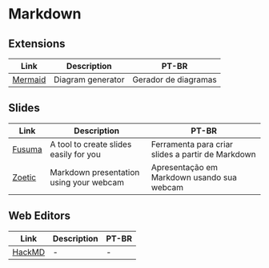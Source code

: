# Markdown

## Extensions

| Link                                             | Description       | PT-BR                |
| ------------------------------------------------ | ----------------- | -------------------- |
| [Mermaid](https://github.com/mermaid-js/mermaid) | Diagram generator | Gerador de diagramas |

## Slides

| Link                                        | Description                             | PT-BR                                             |
| ------------------------------------------- | --------------------------------------- | ------------------------------------------------- |
| [Fusuma](https://github.com/hiroppy/fusuma) | A tool to create slides easily for you  | Ferramenta para criar slides a partir de Markdown |
| [Zoetic](https://github.com/kantord/zoetic) | Markdown presentation using your webcam | Apresentação em Markdown usando sua webcam        |

## Web Editors

| Link                         | Description | PT-BR |
| ---------------------------- | ----------- | ----- |
| [HackMD](https://hackmd.io/) | -           | -     |
